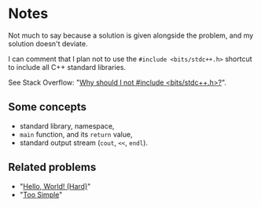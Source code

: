 # Notes

Not much to say because a solution is given alongside the problem, and my solution doesn't deviate.

I can comment that I plan not to use the `#include <bits/stdc++.h>` shortcut to include all C++ standard libraries.

See Stack Overflow: "[Why should I not #include <bits/stdc++.h>?](https://stackoverflow.com/questions/31816095/why-should-i-not-include-bits-stdc-h)".

## Some concepts

* standard library, namespace,
* `main` function, and its `return` value,
* standard output stream (`cout`, `<<`, `endl`).

## Related problems

* "[Hello, World! (Hard)](https://dmoj.ca/problem/helloworldhard)"
* "[Too Simple](https://dmoj.ca/problem/toosimple)"
